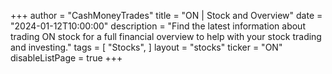 +++
author = "CashMoneyTrades"
title = "ON | Stock and Overview"
date = "2024-01-12T10:00:00"
description = "Find the latest information about trading ON stock for a full financial overview to help with your stock trading and investing."
tags = [
   "Stocks",
]
layout = "stocks"
ticker = "ON"
disableListPage = true
+++
